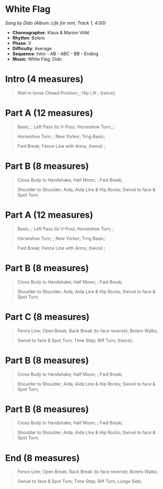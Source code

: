 # White Flag

*Song by Dido (Album: Life for rent, Track 1, 4:00)*

* **Choreographer**: Klaus & Marion Völkl
* **Rhythm**: Bolero
* **Phase**: V
* **Difficulty**: Average
* **Sequence**: Intro - AB - ABC - BB - Ending
* **Music**: White Flag, Dido

# Intro (4 measures)

> Wait in loose Closed Position; ; Hip Lift ; (twice);

# Part A (12 measures)

> Basic; ; Left Pass (to V-Pos); Horseshoe Turn; ;

> Horseshoe Turn; ; New Yorker; Trng Basic;

> Fwd Break; Fence Line with Arms; (twice) ;

# Part B (8 measures)

> Cross Body to Handshake; Half Moon; ; Fwd Break;

> Shoulder to Shoulder; Aida; Aida Line & Hip Rocks; Swivel to face & Spot Turn;

# Part A (12 measures)

> Basic; ; Left Pass (to V-Pos); Horseshoe Turn; ;

> Horseshoe Turn; ; New Yorker; Trng Basic;

> Fwd Break; Fence Line with Arms; (twice) ;

# Part B (8 measures)

> Cross Body to Handshake; Half Moon; ; Fwd Break;

> Shoulder to Shoulder; Aida; Aida Line & Hip Rocks; Swivel to face & Spot Turn;

# Part C (8 measures)

> Fence Line; Open Break; Back Break (to face reverse); Bolero Walks;

> Swivel to face & Spot Turn; Time Step; Riff Turn; (twice);

# Part B (8 measures)

> Cross Body to Handshake; Half Moon; ; Fwd Break;

> Shoulder to Shoulder; Aida; Aida Line & Hip Rocks; Swivel to face & Spot Turn;

# Part B (8 measures)

> Cross Body to Handshake; Half Moon; ; Fwd Break;

> Shoulder to Shoulder; Aida; Aida Line & Hip Rocks; Swivel to face & Spot Turn;

# End (8 measures)

> Fence Line; Open Break; Back Break (to face reverse); Bolero Walks;

> Swivel to face & Spot Turn; Time Step; Riff Turn; Lunge Side;